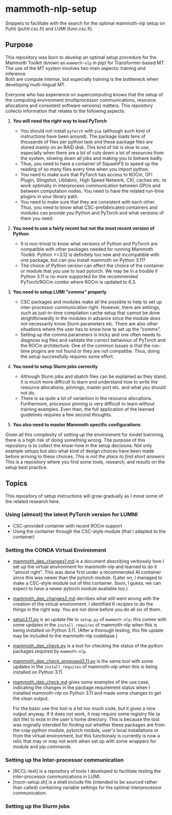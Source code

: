 # mammoth-nlp-setup
Snippets to facilitate with the search for the optimal mammoth-nlp setup on Puhti (puhti.csc.fi) and LUMI (lumi.csc.fi).  

## Purpose
This repository was born to develop an optimal setup procedure for the Mammoth Toolkit (known as `mammoth-nlp` in pip) for Transformer-based MT.
The use of the MT system involves two main aspects: training and inference.   
Both are compute intense, but especially training is the bottleneck when developing multi-lingual MT.

Everyone who has experience on supercomputing knows that the setup of the computing environment (multiprocessor communications, resource allocations and consistent software versions) matters.
This repository collects information that relates to the following aspects:

1. **You will need the right way to load PyTorch**
   - You should not install `pytorch` with `pip` (although such kind of instructions have been around). The package loads tens of thousands of files per python task and these package files are stored mainly on an RAID disk.  This kind of list is slow to use, especially when there are a lot of cuts down a lot of resources from the system, slowing down all jobs and making you to behave badly.
   - Thus, you need to have a container of SquashFS to speed up the reading of so many files every time when you import python. 
   - You need to make sure that PyTorch has access to ROCm, OFI Plugin, Slingshot, Libfabric, High Speed Network, CXI, caches etc. to work optimally in interprocess communication between GPUs and between computation nodes.   You need to have the related run-time plugins in your library path.
   - You need to make sure that they are consistent with each other.  Thus, you need to know what CSC-prefabricated containers and modules can provide you Python and PyTorch and what versions of them you need.
  
2. **You need to use a fairly recent but not the most recent version of Python**
   - It is non-trivial to know what versions of Python and PyTorch are compatible with other packages needed for running Mammoth Toolkit.  Python >=3.12 is definitely too new and incompatible with one package, but can you install mammoth on Python 3.11?
   - The choice of Python version can affect the choice of the container or module that you use to load pytorch.  We may be in a trouble if Python 3.11 is no more supported for the recommended PyTorch/ROCm combo where ROCm is updated to 6.3.  

3. **You need to setup LUMI "comms" properly**
   - CSC packages and modules make all the possible to help to set up inter-processor communication right.  However, there are settings, such as just-in-time compilation cache setup that cannot be done strightforwardly in the modules in advance since the module does not necessarily know Slurm parameters etc.  There are also other situations where the user has to know how to set up the "comms".
   - Setting up the comms parameters is tricky and one often needs to diagnose log files and validate the correct behaviour of PyTorch and the ROCm architecture.  One of the common issues is that the run-time plugins are not found or they are not compatibe. Thus, doing the setup successfully requires some effort.
  
4. **You need to setup Slurm jobs correctly**
   - Although Slurm jobs and sbatch files can be explained as they stand, it is much more difficult to learn and understand how to write the resource allocations, pinnings, master port etc.  and what you should not do.
   - There is sa quite a lot of variantion in the resource allocations.  Furthermore, processor pinning is very difficult to learn without training examples.  Even then, the full application of the learned guidelines requires a few second thoughts.

5. **You also need to master Mammoth specific configurations**

Given all this complexity of setting up the environment for model trainining, there is a high risk of doing something wrong.   The purpose of this repository is to collect the know-how in the setup decisions.  Not only example setups but also what kind of design choices have been made before arriving to these choices.  *This is not the place to find short answers*  This is a repository where you find some tools, research, and results on the setup best practice.

## Topics

This repository of setup instructions will grow gradually as I move some of the related research here.

### Using (almost) the latest PyTorch version for LUMNI
- CSC-provided container with recent ROCm support
- Using the container through the CSC-style module (that I adapted to the container)

### Setting the CONDA Virtual Environment
- [mammoth_dep_changes1.md](mammoth_dep_changes1.md) is a document describing verbosely how I set up the virtual environment for mammoth-nlp and learned to do it "almost right". This was done first under a recommended AI container since this was newer than the pytorch module.  (Later on, I managed to make a CSC-style module out of this container.  Soon, I guess, we can expect to have a newer pytorch module available too.)
- [mammoth_dep_changes2.md](mammoth_dep_changes2.md) decribes what still went wrong with the creation of the virtual environment.  I identified 6 recipies to do the things in the right way.  You are not done before you do all six of them.
- [setup3.11.py](setup3.11.py) is an update file to `setup.py` of `mammoth-nlp`: this comes with some updates in the `install_requires` of mammoth-nlp when this is being installed on Python 3.11. (After a thorough testing, this file update may be included to the mammoth-nlp codebase.)
- [mammoth_dep_check.py](mammoth_dep_check.py) is a tool for checking the status of the python packages required by `mammoth-nlp`.  
- [mammoth_dep_check_proposed3.11.py](mammoth_dep_check_proposed3.11.py) is the same tool with some updates in the `install_requires` of mammoth-nlp when this is being installed on Python 3.11.
- [mammoth_dep_check.md](mammoth_dep_check.md) gives some examples of the use case, indicating the changes in the package requirement status when I installed mammoth-nlp on Python 3.11 and made some changes to get the clean output.

  For the basic use this tool is a bit too much code, but it gives a nice output anyway.  If it does not work, it may require some registry file (a dot file) to exist in the user's home directory.  This is because the tool was orginally intended for finding out whether these packages are from the cray-python module, pytorch module, user's local installations or from the virtual environment, but this functionaly is currently is now a relic that may or may not work when set up with some wrappers for module and pip commands.   
                                                                                                                                                                                            
### Setting up the Inter-processor communication
- [RCCL-test] is a repository of tools I developed to facilitate testing the inter-processor communications in LUMI.
- [rocm-setup.sh] is a shell include file (intended to be sourced rather than called) containing variable settings for the optimal interprocessor communication.

### Setting up the Slurm jobs

